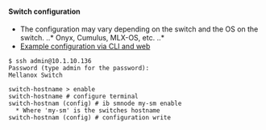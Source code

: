#### Switch configuration

* The configuration may vary depending on the switch and the OS on the switch.
..* Onyx, Cumulus, MLX-OS, etc.
..*
* [Example configuration via CLI and web](https://lambdalabs.com/blog/setting-up-a-mellanox-infiniband-switch-sb7800-36-port-edr)
```
$ ssh admin@10.1.10.136
Password (type admin for the password):
Mellanox Switch

switch-hostname > enable
switch-hostname # configure terminal
switch-hostnam (config) # ib smnode my-sm enable
  * Where 'my-sm' is the switches hostname
switch-hostnam (config) # configuration write
```

